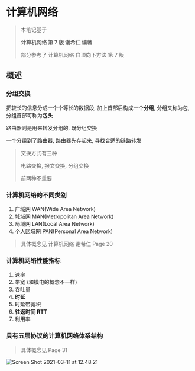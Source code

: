 # 计算机网络

> 本笔记基于 
>
> **计算机网络 第 7 版 谢希仁 编著**
>
> 部分参考了 计算机网络 自顶向下方法 第 7 版
>
> 



## 概述

### 分组交换

把较长的信息分成一个个等长的数据段, 加上首部后构成一个**分组**, 分组又称为包, 分组首部可称为**包头**

路由器则是用来转发分组的, 既分组交换

一个分组到了路由器, 路由器先存起来, 寻找合适的链路转发

> 交换方式有三种
>
> 电路交换, 报文交换, 分组交换
>
> 前两种不重要

### 计算机网络的不同类别

1. 广域网 WAN(Wide Area Network)
2. 城域网 MAN(Metropolitan Area Network)
3. 局域网 LAN(Local Area Network)
4. 个人区域网 PAN(Personal Area Network)

> 具体概念见 计算机网络 谢希仁 Page 20

### 计算机网络性能指标

1. 速率
2. 带宽 (和模电的概念不一样)
3. 吞吐量
4. **时延**
5. 时延带宽积
6. **往返时间 RTT**
7. 利用率

### 具有五层协议的计算机网络体系结构 

> 具体概念见 Page 31

![Screen Shot 2021-03-11 at 12.48.21](https://gitee.com/kevinzhang1999/my-picture/raw/master/uPic/Screen%20Shot%202021-03-11%20at%2012.48.21-1615438125890.png)

